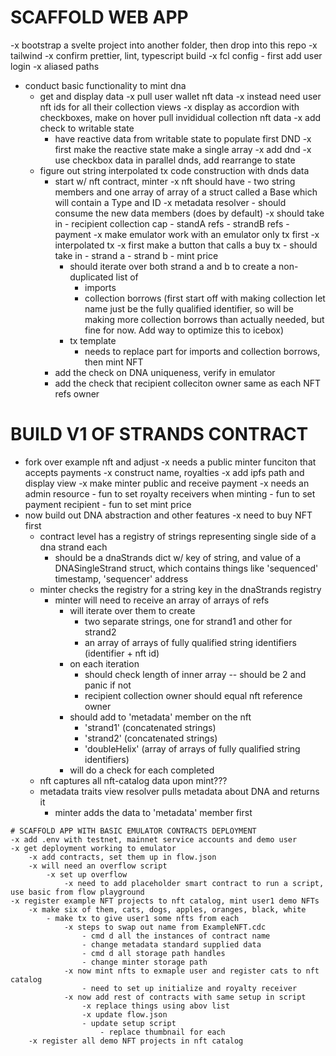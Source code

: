 # SCAFFOLD WEB APP
-x bootstrap a svelte project into another folder, then drop into this repo
    -x tailwind
    -x confirm prettier, lint, typescript build
    -x fcl config
        - first add user login
    -x aliased paths
- conduct basic functionality to mint dna
    - get and display data
        -x pull user wallet nft data
        -x instead need user nft ids for all their collection views
        -x display as accordion with checkboxes, make on hover pull invididual collection nft data
        -x add check to writable state
        - have reactive data from writable state to populate first DND
            -x first make the reactive state make a single array
            -x add dnd
    -x use checkbox data in parallel dnds, add rearrange to state
    - figure out string interpolated tx code construction with dnds data
        - start w/ nft contract, minter
            -x nft should have
                - two string members and one array of array of a struct called a Base which will contain a Type and ID
            -x metadata resolver
                - should consume the new data members (does by default)
            -x should take in
                - recipient collection cap
                - standA refs
                - strandB refs
                - payment
        -x make emulator work with an emulator only tx first
        -x interpolated tx
            -x first make a button that calls a buy tx
                - should take in
                    - strand a
                    - strand b
                    - mint price
            - should iterate over both strand a and b to create a non-duplicated list of
                - imports
                - collection borrows (first start off with making collection let name just be the fully qualified identifier, so will be making more collection borrows than actually needed, but fine for now. Add way to optimize this to icebox)
            - tx template
                - needs to replace part for imports and collection borrows, then mint NFT
        - add the check on DNA uniqueness, verify in emulator
        - add the check that recipient colleciton owner same as each NFT refs owner
            


# BUILD V1 OF STRANDS CONTRACT
- fork over example nft and adjust
    -x needs a public minter funciton that accepts payments
    -x construct name, royalties
    -x add ipfs path and display view
    -x make minter public and receive payment
    -x  needs an admin resource
        - fun to set royalty receivers when minting
        - fun to set payment recipient 
        - fun to set mint price
- now build out DNA abstraction and other features
    -x need to buy NFT first
    - contract level has a registry of strings representing single side of a dna strand each
        - should be a dnaStrands dict w/ key of string, and value of a DNASingleStrand struct, which contains things like 'sequenced' timestamp, 'sequencer' address
    - minter checks the registry for a string key in the dnaStrands registry
        - minter will need to receive an array of arrays of refs
            - will iterate over them to create
                - two separate strings, one for strand1 and other for strand2
                - an array of arrays of fully qualified string identifiers (identifier + nft id)
            - on each iteration 
                - should check length of inner array -- should be 2 and panic if not
                - recipient collection owner should equal nft reference owner
            - should add to 'metadata' member on the nft
                - 'strand1' (concatenated strings)
                - 'strand2' (concatenated strings)
                - 'doubleHelix' (array of arrays of fully qualified string identifiers)
            - will do a check for each completed 
    - nft captures all nft-catalog data upon mint???
    - metadata traits view resolver pulls metadata about DNA and returns it
        - minter adds the data to 'metadata' member first





```
# SCAFFOLD APP WITH BASIC EMULATOR CONTRACTS DEPLOYMENT
-x add .env with testnet, mainnet service accounts and demo user
-x get deployment working to emulator
    -x add contracts, set them up in flow.json
    -x will need an overflow script
        -x set up overflow
            -x need to add placeholder smart contract to run a script, use basic from flow playground
-x register example NFT projects to nft catalog, mint user1 demo NFTs
    -x make six of them, cats, dogs, apples, oranges, black, white
        - make tx to give user1 some nfts from each
            -x steps to swap out name from ExampleNFT.cdc
                - cmd d all the instances of contract name
                - change metadata standard supplied data
                - cmd d all storage path handles
                - change minter storage path
            -x now mint nfts to exmaple user and register cats to nft catalog
                - need to set up initialize and royalty receiver
            -x now add rest of contracts with same setup in script
                -x replace things using abov list
                -x update flow.json
                - update setup script
                    - replace thumbnail for each
    -x register all demo NFT projects in nft catalog


 
 